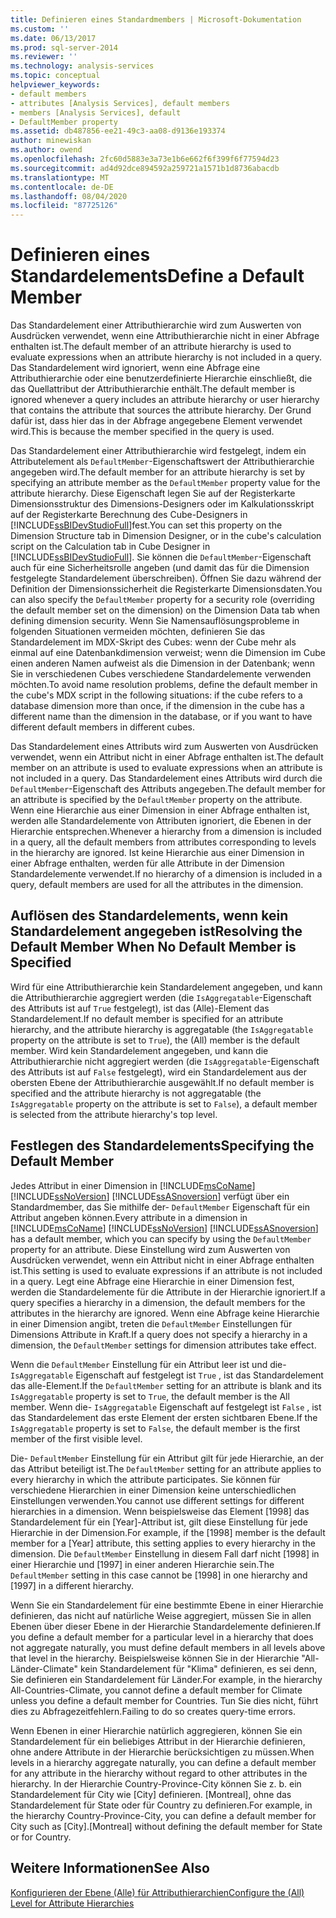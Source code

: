 ```yaml
---
title: Definieren eines Standardmembers | Microsoft-Dokumentation
ms.custom: ''
ms.date: 06/13/2017
ms.prod: sql-server-2014
ms.reviewer: ''
ms.technology: analysis-services
ms.topic: conceptual
helpviewer_keywords:
- default members
- attributes [Analysis Services], default members
- members [Analysis Services], default
- DefaultMember property
ms.assetid: db487856-ee21-49c3-aa08-d9136e193374
author: minewiskan
ms.author: owend
ms.openlocfilehash: 2fc60d5883e3a73e1b6e662f6f399f6f77594d23
ms.sourcegitcommit: ad4d92dce894592a259721a1571b1d8736abacdb
ms.translationtype: MT
ms.contentlocale: de-DE
ms.lasthandoff: 08/04/2020
ms.locfileid: "87725126"
---
```

# <a name="define-a-default-member"></a><span data-ttu-id="c4ebd-102">Definieren eines Standardelements</span><span class="sxs-lookup"><span data-stu-id="c4ebd-102">Define a Default Member</span></span>
  <span data-ttu-id="c4ebd-103">Das Standardelement einer Attributhierarchie wird zum Auswerten von Ausdrücken verwendet, wenn eine Attributhierarchie nicht in einer Abfrage enthalten ist.</span><span class="sxs-lookup"><span data-stu-id="c4ebd-103">The default member of an attribute hierarchy is used to evaluate expressions when an attribute hierarchy is not included in a query.</span></span> <span data-ttu-id="c4ebd-104">Das Standardelement wird ignoriert, wenn eine Abfrage eine Attributhierarchie oder eine benutzerdefinierte Hierarchie einschließt, die das Quellattribut der Attributhierarchie enthält.</span><span class="sxs-lookup"><span data-stu-id="c4ebd-104">The default member is ignored whenever a query includes an attribute hierarchy or user hierarchy that contains the attribute that sources the attribute hierarchy.</span></span> <span data-ttu-id="c4ebd-105">Der Grund dafür ist, dass hier das in der Abfrage angegebene Element verwendet wird.</span><span class="sxs-lookup"><span data-stu-id="c4ebd-105">This is because the member specified in the query is used.</span></span>  
  
 <span data-ttu-id="c4ebd-106">Das Standardelement einer Attributhierarchie wird festgelegt, indem ein Attributelement als `DefaultMember`-Eigenschaftswert der Attributhierarchie angegeben wird.</span><span class="sxs-lookup"><span data-stu-id="c4ebd-106">The default member for an attribute hierarchy is set by specifying an attribute member as the `DefaultMember` property value for the attribute hierarchy.</span></span> <span data-ttu-id="c4ebd-107">Diese Eigenschaft legen Sie auf der Registerkarte Dimensionsstruktur des Dimensions-Designers oder im Kalkulationsskript auf der Registerkarte Berechnung des Cube-Designers in [!INCLUDE[ssBIDevStudioFull](../../includes/ssbidevstudiofull-md.md)]fest.</span><span class="sxs-lookup"><span data-stu-id="c4ebd-107">You can set this property on the Dimension Structure tab in Dimension Designer, or in the cube's calculation script on the Calculation tab in Cube Designer in [!INCLUDE[ssBIDevStudioFull](../../includes/ssbidevstudiofull-md.md)].</span></span> <span data-ttu-id="c4ebd-108">Sie können die `DefaultMember`-Eigenschaft auch für eine Sicherheitsrolle angeben (und damit das für die Dimension festgelegte Standardelement überschreiben). Öffnen Sie dazu während der Definition der Dimensionssicherheit die Registerkarte Dimensionsdaten.</span><span class="sxs-lookup"><span data-stu-id="c4ebd-108">You can also specify the `DefaultMember` property for a security role (overriding the default member set on the dimension) on the Dimension Data tab when defining dimension security.</span></span> <span data-ttu-id="c4ebd-109">Wenn Sie Namensauflösungsprobleme in folgenden Situationen vermeiden möchten, definieren Sie das Standardelement im MDX-Skript des Cubes: wenn der Cube mehr als einmal auf eine Datenbankdimension verweist; wenn die Dimension im Cube einen anderen Namen aufweist als die Dimension in der Datenbank; wenn Sie in verschiedenen Cubes verschiedene Standardelemente verwenden möchten.</span><span class="sxs-lookup"><span data-stu-id="c4ebd-109">To avoid name resolution problems, define the default member in the cube's MDX script in the following situations: if the cube refers to a database dimension more than once, if the dimension in the cube has a different name than the dimension in the database, or if you want to have different default members in different cubes.</span></span>  
  
 <span data-ttu-id="c4ebd-110">Das Standardelement eines Attributs wird zum Auswerten von Ausdrücken verwendet, wenn ein Attribut nicht in einer Abfrage enthalten ist.</span><span class="sxs-lookup"><span data-stu-id="c4ebd-110">The default member on an attribute is used to evaluate expressions when an attribute is not included in a query.</span></span> <span data-ttu-id="c4ebd-111">Das Standardelement eines Attributs wird durch die `DefaultMember`-Eigenschaft des Attributs angegeben.</span><span class="sxs-lookup"><span data-stu-id="c4ebd-111">The default member for an attribute is specified by the `DefaultMember` property on the attribute.</span></span> <span data-ttu-id="c4ebd-112">Wenn eine Hierarchie aus einer Dimension in einer Abfrage enthalten ist, werden alle Standardelemente von Attributen ignoriert, die Ebenen in der Hierarchie entsprechen.</span><span class="sxs-lookup"><span data-stu-id="c4ebd-112">Whenever a hierarchy from a dimension is included in a query, all the default members from attributes corresponding to levels in the hierarchy are ignored.</span></span> <span data-ttu-id="c4ebd-113">Ist keine Hierarchie aus einer Dimension in einer Abfrage enthalten, werden für alle Attribute in der Dimension Standardelemente verwendet.</span><span class="sxs-lookup"><span data-stu-id="c4ebd-113">If no hierarchy of a dimension is included in a query, default members are used for all the attributes in the dimension.</span></span>  
  
## <a name="resolving-the-default-member-when-no-default-member-is-specified"></a><span data-ttu-id="c4ebd-114">Auflösen des Standardelements, wenn kein Standardelement angegeben ist</span><span class="sxs-lookup"><span data-stu-id="c4ebd-114">Resolving the Default Member When No Default Member is Specified</span></span>  
 <span data-ttu-id="c4ebd-115">Wird für eine Attributhierarchie kein Standardelement angegeben, und kann die Attributhierarchie aggregiert werden (die `IsAggregatable`-Eigenschaft des Attributs ist auf `True` festgelegt), ist das (Alle)-Element das Standardelement.</span><span class="sxs-lookup"><span data-stu-id="c4ebd-115">If no default member is specified for an attribute hierarchy, and the attribute hierarchy is aggregatable (the `IsAggregatable` property on the attribute is set to `True`), the (All) member is the default member.</span></span> <span data-ttu-id="c4ebd-116">Wird kein Standardelement angegeben, und kann die Attributhierarchie nicht aggregiert werden (die `IsAggregatable`-Eigenschaft des Attributs ist auf `False` festgelegt), wird ein Standardelement aus der obersten Ebene der Attributhierarchie ausgewählt.</span><span class="sxs-lookup"><span data-stu-id="c4ebd-116">If no default member is specified and the attribute hierarchy is not aggregatable (the `IsAggregatable` property on the attribute is set to `False`), a default member is selected from the attribute hierarchy's top level.</span></span>  
  
## <a name="specifying-the-default-member"></a><span data-ttu-id="c4ebd-117">Festlegen des Standardelements</span><span class="sxs-lookup"><span data-stu-id="c4ebd-117">Specifying the Default Member</span></span>  
 <span data-ttu-id="c4ebd-118">Jedes Attribut in einer Dimension in [!INCLUDE[msCoName](../../includes/msconame-md.md)] [!INCLUDE[ssNoVersion](../../includes/ssnoversion-md.md)] [!INCLUDE[ssASnoversion](../../includes/ssasnoversion-md.md)] verfügt über ein Standardmember, das Sie mithilfe der- `DefaultMember` Eigenschaft für ein Attribut angeben können.</span><span class="sxs-lookup"><span data-stu-id="c4ebd-118">Every attribute in a dimension in [!INCLUDE[msCoName](../../includes/msconame-md.md)] [!INCLUDE[ssNoVersion](../../includes/ssnoversion-md.md)] [!INCLUDE[ssASnoversion](../../includes/ssasnoversion-md.md)] has a default member, which you can specify by using the `DefaultMember` property for an attribute.</span></span> <span data-ttu-id="c4ebd-119">Diese Einstellung wird zum Auswerten von Ausdrücken verwendet, wenn ein Attribut nicht in einer Abfrage enthalten ist.</span><span class="sxs-lookup"><span data-stu-id="c4ebd-119">This setting is used to evaluate expressions if an attribute is not included in a query.</span></span> <span data-ttu-id="c4ebd-120">Legt eine Abfrage eine Hierarchie in einer Dimension fest, werden die Standardelemente für die Attribute in der Hierarchie ignoriert.</span><span class="sxs-lookup"><span data-stu-id="c4ebd-120">If a query specifies a hierarchy in a dimension, the default members for the attributes in the hierarchy are ignored.</span></span> <span data-ttu-id="c4ebd-121">Wenn eine Abfrage keine Hierarchie in einer Dimension angibt, treten die `DefaultMember` Einstellungen für Dimensions Attribute in Kraft.</span><span class="sxs-lookup"><span data-stu-id="c4ebd-121">If a query does not specify a hierarchy in a dimension, the `DefaultMember` settings for dimension attributes take effect.</span></span>  
  
 <span data-ttu-id="c4ebd-122">Wenn die `DefaultMember` Einstellung für ein Attribut leer ist und die- `IsAggregatable` Eigenschaft auf festgelegt ist `True` , ist das Standardelement das alle-Element.</span><span class="sxs-lookup"><span data-stu-id="c4ebd-122">If the `DefaultMember` setting for an attribute is blank and its `IsAggregatable` property is set to `True`, the default member is the All member.</span></span> <span data-ttu-id="c4ebd-123">Wenn die- `IsAggregatable` Eigenschaft auf festgelegt ist `False` , ist das Standardelement das erste Element der ersten sichtbaren Ebene.</span><span class="sxs-lookup"><span data-stu-id="c4ebd-123">If the `IsAggregatable` property is set to `False`, the default member is the first member of the first visible level.</span></span>  
  
 <span data-ttu-id="c4ebd-124">Die- `DefaultMember` Einstellung für ein Attribut gilt für jede Hierarchie, an der das Attribut beteiligt ist.</span><span class="sxs-lookup"><span data-stu-id="c4ebd-124">The `DefaultMember` setting for an attribute applies to every hierarchy in which the attribute participates.</span></span> <span data-ttu-id="c4ebd-125">Sie können für verschiedene Hierarchien in einer Dimension keine unterschiedlichen Einstellungen verwenden.</span><span class="sxs-lookup"><span data-stu-id="c4ebd-125">You cannot use different settings for different hierarchies in a dimension.</span></span> <span data-ttu-id="c4ebd-126">Wenn beispielsweise das Element [1998] das Standardelement für ein [Year]-Attribut ist, gilt diese Einstellung für jede Hierarchie in der Dimension.</span><span class="sxs-lookup"><span data-stu-id="c4ebd-126">For example, if the [1998] member is the default member for a [Year] attribute, this setting applies to every hierarchy in the dimension.</span></span> <span data-ttu-id="c4ebd-127">Die `DefaultMember` Einstellung in diesem Fall darf nicht [1998] in einer Hierarchie und [1997] in einer anderen Hierarchie sein.</span><span class="sxs-lookup"><span data-stu-id="c4ebd-127">The `DefaultMember` setting in this case cannot be [1998] in one hierarchy and [1997] in a different hierarchy.</span></span>  
  
 <span data-ttu-id="c4ebd-128">Wenn Sie ein Standardelement für eine bestimmte Ebene in einer Hierarchie definieren, das nicht auf natürliche Weise aggregiert, müssen Sie in allen Ebenen über dieser Ebene in der Hierarchie Standardelemente definieren.</span><span class="sxs-lookup"><span data-stu-id="c4ebd-128">If you define a default member for a particular level in a hierarchy that does not aggregate naturally, you must define default members in all levels above that level in the hierarchy.</span></span> <span data-ttu-id="c4ebd-129">Beispielsweise können Sie in der Hierarchie "All-Länder-Climate" kein Standardelement für "Klima" definieren, es sei denn, Sie definieren ein Standardelement für Länder.</span><span class="sxs-lookup"><span data-stu-id="c4ebd-129">For example, in the hierarchy All-Countries-Climate, you cannot define a default member for Climate unless you define a default member for Countries.</span></span> <span data-ttu-id="c4ebd-130">Tun Sie dies nicht, führt dies zu Abfragezeitfehlern.</span><span class="sxs-lookup"><span data-stu-id="c4ebd-130">Failing to do so creates query-time errors.</span></span>  
  
 <span data-ttu-id="c4ebd-131">Wenn Ebenen in einer Hierarchie natürlich aggregieren, können Sie ein Standardelement für ein beliebiges Attribut in der Hierarchie definieren, ohne andere Attribute in der Hierarchie berücksichtigen zu müssen.</span><span class="sxs-lookup"><span data-stu-id="c4ebd-131">When levels in a hierarchy aggregate naturally, you can define a default member for any attribute in the hierarchy without regard to other attributes in the hierarchy.</span></span> <span data-ttu-id="c4ebd-132">In der Hierarchie Country-Province-City können Sie z. b. ein Standardelement für City wie [City] definieren. [Montreal], ohne das Standardelement für State oder für Country zu definieren.</span><span class="sxs-lookup"><span data-stu-id="c4ebd-132">For example, in the hierarchy Country-Province-City, you can define a default member for City such as [City].[Montreal] without defining the default member for State or for Country.</span></span>  
  
## <a name="see-also"></a><span data-ttu-id="c4ebd-133">Weitere Informationen</span><span class="sxs-lookup"><span data-stu-id="c4ebd-133">See Also</span></span>  
 [<span data-ttu-id="c4ebd-134">Konfigurieren der Ebene &#40;Alle&#41; für Attributhierarchien</span><span class="sxs-lookup"><span data-stu-id="c4ebd-134">Configure the &#40;All&#41; Level for Attribute Hierarchies</span></span>](database-dimensions-configure-the-all-level-for-attribute-hierarchies.md)  
  
  
